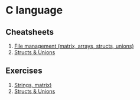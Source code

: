 # C language

## Cheatsheets
1. [File management (matrix, arrays, structs, unions)](./cheatsheet/files.md)
2. [Structs & Unions](./cheatsheet/struct-unions.md)

## Exercises
1. [Strings, matrix)](./exercises/review.md)
2. [Structs & Unions](./exercises/struct-unions.md)